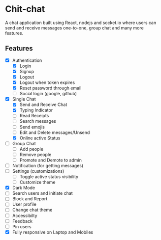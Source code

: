 # Chit-chat

A chat application built using React, nodejs and socket.io where users can send and receive messages one-to-one, group chat and many more features.

## Features

- [x] Authentication
  - [x] Login
  - [x] Signup
  - [x] Logout
  - [x] Logout when token expires
  - [x] Reset password through email
  - [ ] Social login (google, github)
- [x] Single Chat
  - [x] Send and Receive Chat
  - [x] Typing Indicator
  - [ ] Read Receipts
  - [ ] Search messages
  - [ ] Send emojis
  - [ ] Edit and Delete messages/Unsend
  - [x] Online active Status
- [ ] Group Chat
  - [ ] Add people
  - [ ] Remove people
  - [ ] Promote and Demote to admin
- [ ] Notification (for getting messages)
- [ ] Settings (customizations)
  - [ ] Toggle active status visibility
  - [ ] Customize theme
- [x] Dark Mode
- [ ] Search users and initiate chat
- [ ] Block and Report
- [ ] User profile
- [ ] Change chat theme
- [ ] Accessibilty
- [ ] Feedback
- [ ] Pin users
- [x] Fully responsive on Laptop and Mobiles
